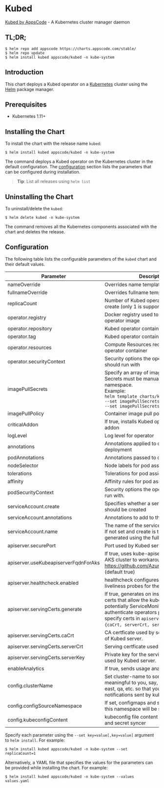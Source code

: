 # Kubed

[Kubed by AppsCode](https://github.com/appscode/kubed) - A Kubernetes cluster manager daemon

## TL;DR;

```console
$ helm repo add appscode https://charts.appscode.com/stable/
$ helm repo update
$ helm install kubed appscode/kubed -n kube-system
```

## Introduction

This chart deploys a Kubed operator on a [Kubernetes](http://kubernetes.io) cluster using the [Helm](https://helm.sh) package manager.

## Prerequisites

- Kubernetes 1.11+

## Installing the Chart

To install the chart with the release name `kubed`:

```console
$ helm install kubed appscode/kubed -n kube-system
```

The command deploys a Kubed operator on the Kubernetes cluster in the default configuration. The [configuration](#configuration) section lists the parameters that can be configured during installation.

> **Tip**: List all releases using `helm list`

## Uninstalling the Chart

To uninstall/delete the `kubed`:

```console
$ helm delete kubed -n kube-system
```

The command removes all the Kubernetes components associated with the chart and deletes the release.

## Configuration

The following table lists the configurable parameters of the `kubed` chart and their default values.

|              Parameter               |                                                                                                            Description                                                                                                             |       Default       |
|--------------------------------------|------------------------------------------------------------------------------------------------------------------------------------------------------------------------------------------------------------------------------------|---------------------|
| nameOverride                         | Overrides name template                                                                                                                                                                                                            | `""`                |
| fullnameOverride                     | Overrides fullname template                                                                                                                                                                                                        | `""`                |
| replicaCount                         | Number of Kubed operator replicas to create (only 1 is supported)                                                                                                                                                                  | `1`                 |
| operator.registry                    | Docker registry used to pull Kubed operator image                                                                                                                                                                                  | `appscode`          |
| operator.repository                  | Kubed operator container image                                                                                                                                                                                                     | `kubed`             |
| operator.tag                         | Kubed operator container image tag                                                                                                                                                                                                 | `v0.12.0`           |
| operator.resources                   | Compute Resources required by the operator container                                                                                                                                                                               | `{}`                |
| operator.securityContext             | Security options the operator container should run with                                                                                                                                                                            | `{}`                |
| imagePullSecrets                     | Specify an array of imagePullSecrets. Secrets must be manually created in the namespace. <br> Example: <br> `helm template charts/kubed \` <br> `--set imagePullSecrets[0].name=sec0 \` <br> `--set imagePullSecrets[1].name=sec1` | `[]`                |
| imagePullPolicy                      | Container image pull policy                                                                                                                                                                                                        | `IfNotPresent`      |
| criticalAddon                        | If true, installs Kubed operator as critical addon                                                                                                                                                                                 | `false`             |
| logLevel                             | Log level for operator                                                                                                                                                                                                             | `3`                 |
| annotations                          | Annotations applied to operator deployment                                                                                                                                                                                         | `{}`                |
| podAnnotations                       | Annotations passed to operator pod(s).                                                                                                                                                                                             | `{}`                |
| nodeSelector                         | Node labels for pod assignment                                                                                                                                                                                                     | `{}`                |
| tolerations                          | Tolerations for pod assignment                                                                                                                                                                                                     | `[]`                |
| affinity                             | Affinity rules for pod assignment                                                                                                                                                                                                  | `{}`                |
| podSecurityContext                   | Security options the operator pod should run with.                                                                                                                                                                                 | `{"fsGroup":65535}` |
| serviceAccount.create                | Specifies whether a service account should be created                                                                                                                                                                              | `true`              |
| serviceAccount.annotations           | Annotations to add to the service account                                                                                                                                                                                          | `{}`                |
| serviceAccount.name                  | The name of the service account to use. If not set and create is true, a name is generated using the fullname template                                                                                                             | `""`                |
| apiserver.securePort                 | Port used by Kubed server                                                                                                                                                                                                          | `"8443"`            |
| apiserver.useKubeapiserverFqdnForAks | If true, uses kube-apiserver FQDN for AKS cluster to workaround https://github.com/Azure/AKS/issues/522 (default true)                                                                                                             | `true`              |
| apiserver.healthcheck.enabled        | healthcheck configures the readiness and liveliness probes for the operator pod.                                                                                                                                                   | `false`             |
| apiserver.servingCerts.generate      | If true, generates on install/upgrade the certs that allow the kube-apiserver (and potentially ServiceMonitor) to authenticate operators pods. Otherwise specify certs in `apiserver.servingCerts.{caCrt, serverCrt, serverKey}`.  | `true`              |
| apiserver.servingCerts.caCrt         | CA certficate used by serving certificate of Kubed server.                                                                                                                                                                         | `""`                |
| apiserver.servingCerts.serverCrt     | Serving certficate used by Kubed server.                                                                                                                                                                                           | `""`                |
| apiserver.servingCerts.serverKey     | Private key for the serving certificate used by Kubed server.                                                                                                                                                                      | `""`                |
| enableAnalytics                      | If true, sends usage analytics                                                                                                                                                                                                     | `true`              |
| config.clusterName                   | Set cluster-name to something meaningful to you, say, prod, prod-us-east, qa, etc. so that you can distinguish notifications sent by kubed                                                                                         | `unicorn`           |
| config.configSourceNamespace         | If set, configmaps and secrets from only this namespace will be synced                                                                                                                                                             | `""`                |
| config.kubeconfigContent             | kubeconfig file content for configmap and secret syncer                                                                                                                                                                            | `""`                |


Specify each parameter using the `--set key=value[,key=value]` argument to `helm install`. For example:

```console
$ helm install kubed appscode/kubed -n kube-system --set replicaCount=1
```

Alternatively, a YAML file that specifies the values for the parameters can be provided while
installing the chart. For example:

```console
$ helm install kubed appscode/kubed -n kube-system --values values.yaml
```
